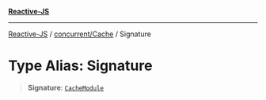 [**Reactive-JS**](../../../README.md)

***

[Reactive-JS](../../../README.md) / [concurrent/Cache](../README.md) / Signature

# Type Alias: Signature

> **Signature**: [`CacheModule`](../interfaces/CacheModule.md)
